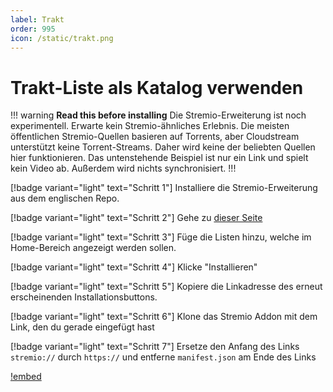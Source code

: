 ```yaml
---
label: Trakt
order: 995
icon: /static/trakt.png
---
```


# Trakt-Liste als Katalog verwenden

!!! warning **Read this before installing**
Die Stremio-Erweiterung ist noch experimentell. Erwarte kein Stremio-ähnliches Erlebnis. Die meisten öffentlichen Stremio-Quellen basieren auf Torrents, aber Cloudstream unterstützt keine Torrent-Streams. Daher wird keine der beliebten Quellen hier funktionieren. Das untenstehende Beispiel ist nur ein Link und spielt kein Video ab. Außerdem wird nichts synchronisiert.
!!!

[!badge variant="light" text="Schritt 1"] Installiere die Stremio-Erweiterung aus dem englischen Repo.

[!badge variant="light" text="Schritt 2"] Gehe zu [dieser Seite](https://2ecbbd610840-trakt.baby-beamup.club/configure)

[!badge variant="light" text="Schritt 3"] Füge die Listen hinzu, welche im Home-Bereich angezeigt werden sollen.

[!badge variant="light" text="Schritt 4"] Klicke "Installieren"

[!badge variant="light" text="Schritt 5"] Kopiere die Linkadresse des erneut erscheinenden Installationsbuttons.

[!badge variant="light" text="Schritt 6"] Klone das Stremio Addon mit dem Link, den du gerade eingefügt hast

[!badge variant="light" text="Schritt 7"] Ersetze den Anfang des Links `stremio://` durch `https://` und entferne `manifest.json` am Ende des Links

[!embed](https://www.youtube.com/watch?v=DLCSVxSBfxA)